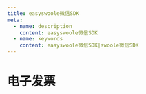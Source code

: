 ```yaml
---
title: easyswoole微信SDK
meta:
  - name: description
    content: easyswoole微信SDK
  - name: keywords
    content: easyswoole微信SDK|swoole微信SDK
---
```


# 电子发票